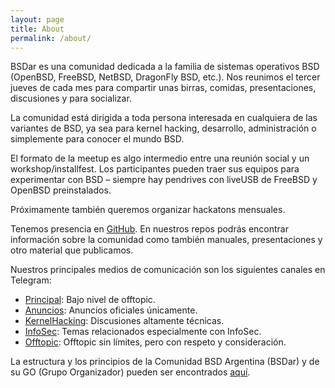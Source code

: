 ```yaml
---
layout: page
title: About
permalink: /about/
---
```


BSDar es una comunidad dedicada a la familia de sistemas operativos BSD (OpenBSD, FreeBSD, NetBSD, DragonFly BSD, etc.). Nos reunimos el tercer jueves de cada mes para compartir unas birras, comidas, presentaciones, discusiones y para socializar.

La comunidad está dirigida a toda persona interesada en cualquiera de las variantes de BSD, ya sea para kernel hacking, desarrollo, administración o simplemente para conocer el mundo BSD.

El formato de la meetup es algo intermedio entre una reunión social y un workshop/installfest. Los participantes pueden traer sus equipos para experimentar con BSD – siempre hay pendrives con liveUSB de FreeBSD y OpenBSD preinstalados.

Próximamente también queremos organizar hackatons mensuales.

Tenemos presencia en [GitHub](https://github.com/bsdar). En nuestros repos podrás encontrar información sobre la comunidad como también manuales, presentaciones y otro material que publicamos.

Nuestros principales medios de comunicación son los siguientes canales en Telegram:
 * [Principal](https://t.me/BSDar): Bajo nivel de offtopic.
 * [Anuncios](https://t.me/BSDar_anuncios): Anuncios oficiales únicamente.
 * [KernelHacking](https://t.me/BSDar_kernelhacking): Discusiones altamente técnicas.
 * [InfoSec](https://t.me/BSDar_infosec): Temas relacionados especialmente con InfoSec.
 * [Offtopic](https://t.me/BSDar_offtopic): Offtopic sin límites, pero con respeto y consideración.

La estructura y los principios de la Comunidad BSD Argentina (BSDar) y de su GO (Grupo Organizador) pueden ser encontrados [aquí](https://github.com/bsdar/community/blob/master/org/20190902.md).
